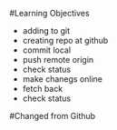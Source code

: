 #Learning Objectives

* adding to git
* creating repo at github
* commit local
* push remote origin
* check status
* make chanegs online
* fetch back
* check status

#Changed from Github
